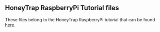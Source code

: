 ## HoneyTrap RaspberryPi Tutorial files
These files belong to the HoneyTrap RaspberryPi tutorial that can be found [here](honeytrap.io).
